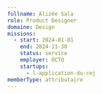 ```yaml
---
fullname: Alizée Sala
role: Product Designer
domaine: Design
missions:
  - start: 2024-01-01
    end: 2024-11-30
    status: service
    employer: OCTO
    startups:
      - l-application-du-cej
memberType: attributaire
---
```

